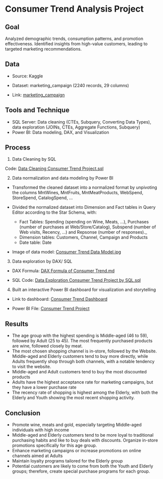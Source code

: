 # Consumer Trend Analysis Project
## Goal
Analyzed demographic trends, consumption patterns, and promotion effectiveness. Identified insights from high-value customers, leading to targeted marketing recommendations.
## Data 
- Source: Kaggle
- Dataset: marketing_campaign (2240 records, 29 columns)

- Link: [marketing_campaign](https://www.kaggle.com/datasets/imakash3011/customer-personality-analysis)
  
## Tools and Technique
- SQL Server: Data cleaning (CTEs, Subquery, Converting Data Types), data exploration (JOINs, CTEs, Aggregate Functions, Subquery)
- Power BI: Data modeling, DAX, and Visualization
## Process
1. Data Cleaning by SQL

Code: [Data Cleaning Consumer Trend Project.sql](https://github.com/trieunh10-portfolio/Consumer-Trend-Analysis-Project/blob/main/Data%20Cleaning%20Consumer%20Trend%20Project.sql)

2. Data normalization and data modeling by Power BI
- Transformed the cleaned dataset into a normalized format by unpivoting the columns MntWines, MntFruits, MntMeatProducts, WebSpend, StoreSpend, CatalogSpend, ...
- Divided the normalized dataset into Dimension and Fact tables in Query Editor according to the Star Schema, with:
  - Fact Tables: Spending (spending on Wine, Meats, ...), Purchases (number of purchases at Web/Store/Catalog), Subspend (number of Web visits, Recency, ...) and Repsonse (number of responses)._
  - Dimension tables: Customers, Channel, Campaign and Products
  - Date table: Date

- Image of data model: [Consumer Trend Data Model.jpg](https://github.com/trieunh10-portfolio/Consumer-Trend-Analysis-Project/blob/main/Consumer%20Trend%20Data%20Model.jpg)

3. Data exploration by DAX/ SQL

- DAX Formula: [DAX Formula of Consumer Trend.md](https://github.com/trieunh10-portfolio/Consumer-Trend-Analysis-Project/blob/main/DAX%20Formula%20of%20Consumer%20Trend.md)

- SQL Code: [Data Exploration Consumer Trend Project by SQL.sql](https://github.com/trieunh10-portfolio/Consumer-Trend-Analysis-Project/blob/main/Data%20Exploration%20Consumer%20Trend%20Project%20by%20SQL.sql)

4. Built an interactive Power BI dashboard for visualization and storytelling
   
- Link to dashboard: [Consumer Trend Dashboard](https://app.powerbi.com/groups/me/reports/d5e06fdb-672a-4f68-aeea-78ec12145aca/627809e7b43119c37b2a?experience=power-bi)
  
- Power BI File: [Consumer Trend Project](https://github.com/trieunh10-portfolio/Consumer-Trend-Analysis-Project/blob/main/Consumer%20Trend%20Project.pbix)

## Results
- The age group with the highest spending is Middle-aged (46 to 59), followed by Adult (25 to 45). The most frequently purchased products are wine, followed closely by meat.
- The most chosen shopping channel is in-store, followed by the Website. Middle-aged and Elderly customers tend to buy more directly, while Adults frequently shop through both channels, with a notable tendency to visit the website.
- Middle-aged and Adult customers tend to buy the most discounted products
- Adults have the highest acceptance rate for marketing campaigns, but they have a lower purchase rate
- The recency rate of shopping is highest among the Elderly, with both the Elderly and Youth showing the most recent shopping activity.
## Conclusion
- Promote wine, meats and gold, especially targeting Middle-aged individuals with high income
- Middle-aged and Elderly customers tend to be more loyal to traditional purchasing habits and like to buy deals with discounts. Organize in-store promotions specifically for this age group.
- Enhance marketing campaigns or increase promotions on online channels aimed at Adults
- Maintain loyalty programs tailored for the Elderly group
- Potential customers are likely to come from both the Youth and Elderly groups; therefore, create special purchase programs for each group.


